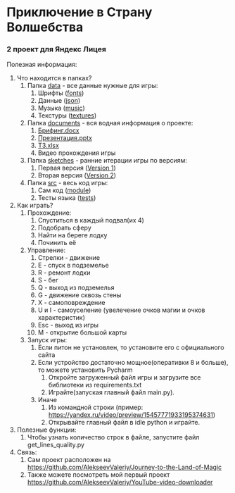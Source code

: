﻿# Приключение в Страну Волшебства

### 2 проект для Яндекс Лицея

Полезная информация:

1. Что находится в папках?
    1. Папка [data](data) - все данные нужные для игры:
        1. Шрифты ([fonts](data%2Ffonts))
        2. Данные ([json](data%2Fjson))
        3. Музыка ([music](data%2Fmusic))
        4. Текстуры ([textures](data%2Ftextures))
    2. Папка [documents](documents) - вся водная информация о проекте:
        1. [Брифинг.docx](documents%2F%C1%F0%E8%F4%E8%ED%E3.docx)
        2. [Презентация.pptx](documents%2F%CF%F0%E5%E7%E5%ED%F2%E0%F6%E8%FF.pptx)
        3. [ТЗ.xlsx](documents%2F%D2%C7.xlsx)
        4. Видео прохождения игры
    3. Папка [sketches](sketches) - ранние итерации игры по версиям:
        1. Первая версия ([Version 1](sketches%2FVersion%201))
        2. Вторая версия ([Version 2](sketches%2FVersion%202))
    4. Папка [src](src) - весь код игры:
        1. Сам код ([module](src%2Fmodule))
        2. Тесты языка ([tests](src%2Ftests))
2. Как играть?
    1. Прохождение:
        1. Спуститься в каждый подвал(их 4)
        2. Подобрать сферу
        3. Найти на береге лодку
        4. Починить её
    2. Управление:
        1. Стрелки - движение
        2. E - спуск в подземелье
        3. R - ремонт лодки
        4. S - бег
        5. Q - выход из подземелья
        6. G - движение сквозь стены
        7. X - самоповреждение
        8. U и I - самоуселение (увелечение очков магии и очков характеристик)
        9. Esc - выход из игры
        10. M - открытие большой карты
    3. Запуск игры:
        1. Если питон не установлен, то установите его с официального сайта
        2. Если устройство достаточно мощное(оперативки 8 и больше), то можете установить Pycharm
            1. Откройте загруженный файл игры и загрузите все библиотеки из requirements.txt
            2. Играйте(запуская главный файл main.py).
        3. Иначе
            1. Из командной строки (пример: https://yandex.ru/video/preview/15457771933195374631)
            2. Открывайте главный файл в idle python и играйте.
3. Полезные функции:
    1. Чтобы узнать количество строк в файле, запустите файл get_lines_quality.py
4. Связь:
    1. Сам проект расположен на https://github.com/AlekseevValeriy/Journey-to-the-Land-of-Magic
    2. Также можете посмотреть мой первый проект https://github.com/AlekseevValeriy/YouTube-video-downloader
